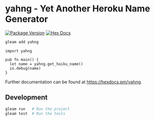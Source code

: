 # yahng - Yet Another Heroku Name Generator
[![Package Version](https://img.shields.io/hexpm/v/yahng)](https://hex.pm/packages/yahng)
[![Hex Docs](https://img.shields.io/badge/hex-docs-ffaff3)](https://hexdocs.pm/yahng/)

```sh
gleam add yahng
```
```gleam
import yahng

pub fn main() {
  let name = yahng.get_haiku_name()
  io.debug(name)
}
```

Further documentation can be found at <https://hexdocs.pm/yahng>.

## Development

```sh
gleam run   # Run the project
gleam test  # Run the tests
```
